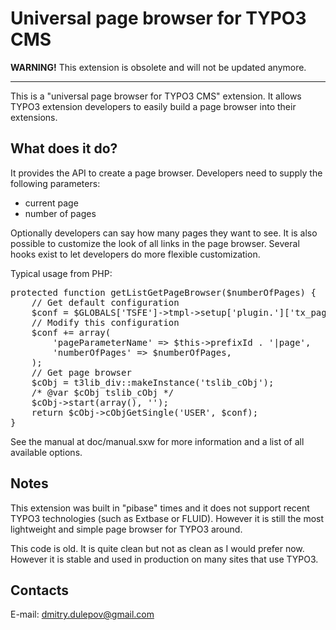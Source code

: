 # Universal page browser for TYPO3 CMS

**WARNING!** This extension is obsolete and will not be updated anymore.

---

This is a "universal page browser for TYPO3 CMS" extension. It allows TYPO3 extension developers to easily build a page browser into their extensions.

## What does it do?

It provides the API to create a page browser. Developers need to supply the following parameters:
+ current page
+ number of pages

Optionally developers can say how many pages they want to see. It is also possible to customize the look of all links in the page browser. Several hooks exist to let developers do more flexible customization.

Typical usage from PHP:
<pre>
protected function getListGetPageBrowser($numberOfPages) {
	// Get default configuration
	$conf = $GLOBALS['TSFE']->tmpl->setup['plugin.']['tx_pagebrowse_pi1.'];
	// Modify this configuration
	$conf += array(
		'pageParameterName' => $this->prefixId . '|page',
		'numberOfPages' => $numberOfPages,
	);
	// Get page browser
	$cObj = t3lib_div::makeInstance('tslib_cObj');
	/* @var $cObj tslib_cObj */
	$cObj->start(array(), '');
	return $cObj->cObjGetSingle('USER', $conf);
}
</pre>

See the manual at doc/manual.sxw for more information and a list of all available options.

## Notes

This extension was built in "pibase" times and it does not support recent TYPO3 technologies (such as Extbase or FLUID). However it is still the most lightweight and simple page browser for TYPO3 around.

This code is old. It is quite clean but not as clean as I would prefer now. However it is stable and used in production on many sites that use TYPO3.

## Contacts

E-mail: dmitry.dulepov@gmail.com
